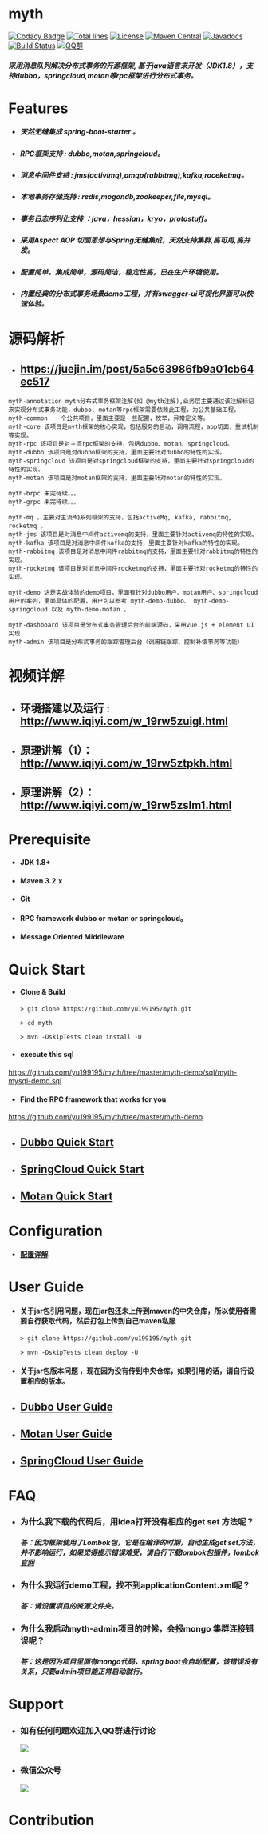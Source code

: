myth  
================
[![Codacy Badge](https://api.codacy.com/project/badge/Grade/d0dd634df7854d27add47fcfaea0e9d5)](https://www.codacy.com/app/yu199195/myth?utm_source=github.com&amp;utm_medium=referral&amp;utm_content=yu199195/myth&amp;utm_campaign=Badge_Grade)
[![Total lines](https://tokei.rs/b1/github/yu199195/myth?category=lines)](https://github.com/yu199195/myth)
[![License](https://img.shields.io/badge/License-Apache%202.0-blue.svg?label=license)](https://github.com/yu199195/myth/blob/master/LICENSE)
[![Maven Central](https://img.shields.io/maven-central/v/org.dromara/myth.svg?label=maven%20central)](http://search.maven.org/#search%7Cga%7C1%7Cg%3A%22org.dromara%22%20AND%20myth)
[![Javadocs](http://www.javadoc.io/badge/org.dromara/myth.svg)](http://www.javadoc.io/doc/org.dromara/myth)
[![Build Status](https://travis-ci.org/yu199195/myth.svg?branch=master)](https://travis-ci.org/yu199195/myth)
[![QQ群](https://img.shields.io/badge/chat-on%20QQ-ff69b4.svg?style=flat-square)](https://shang.qq.com/wpa/qunwpa?idkey=2e9e353fa10924812bc58c10ab46de0ca6bef80e34168bccde275f7ca0cafd85)
#####  采用消息队列解决分布式事务的开源框架, 基于java语言来开发（JDK1.8），支持dubbo，springcloud,motan等rpc框架进行分布式事务。

#  Features

  * ##### 天然无缝集成 spring-boot-starter 。
  
  * ##### RPC框架支持 : dubbo,motan,springcloud。

  * ##### 消息中间件支持 : jms(activimq),amqp(rabbitmq),kafka,roceketmq。

  * ##### 本地事务存储支持 : redis,mogondb,zookeeper,file,mysql。

  * ##### 事务日志序列化支持 ：java，hessian，kryo，protostuff。

  * ##### 采用Aspect AOP 切面思想与Spring无缝集成，天然支持集群,高可用,高并发。

  * #####  配置简单，集成简单，源码简洁，稳定性高，已在生产环境使用。

  * ##### 内置经典的分布式事务场景demo工程，并有swagger-ui可视化界面可以快速体验。


#  源码解析

  * ## https://juejin.im/post/5a5c63986fb9a01cb64ec517 
  
 ```
myth-annotation myth分布式事务框架注解(如 @myth注解),业务层主要通过该注解标记来实现分布式事务功能，dubbo, motan等rpc框架需要依赖此工程，为公共基础工程。
myth-common  一个公共项目，里面主要是一些配置，枚举，异常定义等。
myth-core 该项目是myth框架的核心实现，包括服务的启动，调用流程，aop切面，重试机制等实现。
myth-rpc 该项目是对主流rpc框架的支持，包括dubbo、motan、springcloud。
myth-dubbo 该项目是对dubbo框架的支持，里面主要针对dubbo的特性的实现。
myth-springcloud 该项目是对springcloud框架的支持，里面主要针对springcloud的特性的实现。
myth-motan 该项目是对motan框架的支持，里面主要针对motan的特性的实现。

myth-brpc 未完待续。。。
myth-grpc 未完待续。。。

myth-mq ，主要对主流MQ系列框架的支持，包括activeMq, kafka, rabbitmq, rocketmq 。
myth-jms 该项目是对消息中间件activemq的支持，里面主要针对activemq的特性的实现。
myth-kafka 该项目是对消息中间件kafka的支持，里面主要针对kafka的特性的实现。
myth-rabbitmq 该项目是对消息中间件rabbitmq的支持，里面主要针对rabbitmq的特性的实现。
myth-rocketmq 该项目是对消息中间件rocketmq的支持，里面主要针对rocketmq的特性的实现。

myth-demo 这是实战体验的demo项目，里面有针对dubbo用户、motan用户、springcloud用户的案列，里面具体的配置，用户可以参考 myth-demo-dubbo、 myth-demo-springcloud 以及 myth-demo-motan 。

myth-dashboard 该项目是分布式事务管理后台的前端源码，采用vue.js + element UI 实现
myth-admin 该项目是分布式事务的跟踪管理后台（调用链跟踪，控制补偿事务等功能）
```

  
#  视频详解

  * ## 环境搭建以及运行 : http://www.iqiyi.com/w_19rw5zuigl.html
  * ## 原理讲解（1）：http://www.iqiyi.com/w_19rw5ztpkh.html
  * ## 原理讲解（2）：http://www.iqiyi.com/w_19rw5zslm1.html
  


# Prerequisite

  *   #### JDK 1.8+

  *   #### Maven 3.2.x

  *   #### Git

  *   ####  RPC framework dubbo or motan or springcloud。

  *   #### Message Oriented Middleware


# Quick Start

* #### Clone & Build
   ```
   > git clone https://github.com/yu199195/myth.git

   > cd myth

   > mvn -DskipTests clean install -U
   ```

* #### execute this sql       
 https://github.com/yu199195/myth/tree/master/myth-demo/sql/myth-mysql-demo.sql

* #### Find the RPC framework that works for you
 https://github.com/yu199195/myth/tree/master/myth-demo


* ## [Dubbo Quick Start](https://github.com/yu199195/myth/wiki/Dubbo-Quick-Start)

* ##  [SpringCloud Quick Start](https://github.com/yu199195/myth/wiki/SpringCloud--Quick-Start)

* ##  [Motan Quick Start](https://github.com/yu199195/myth/wiki/Motan-Quick-Start)

# Configuration

* ####  [配置详解](https://github.com/yu199195/myth/wiki/Configuration)

# User Guide

* #### 关于jar包引用问题，现在jar包还未上传到maven的中央仓库，所以使用者需要自行获取代码，然后打包上传到自己maven私服

   ```
   > git clone https://github.com/yu199195/myth.git

   > mvn -DskipTests clean deploy -U
   ```
* #### 关于jar包版本问题 ，现在因为没有传到中央仓库，如果引用的话，请自行设置相应的版本。


*  ## [Dubbo User Guide](https://github.com/yu199195/myth/wiki/Dubbo-User-Guide)

*  ## [Motan User Guide](https://github.com/yu199195/myth/wiki/Motan-User-Guide)

*  ## [SpringCloud User Guide](https://github.com/yu199195/myth/wiki/SpringCloud-User-Guide)

# FAQ

* ### 为什么我下载的代码后，用idea打开没有相应的get set 方法呢？
   ##### 答：因为框架使用了Lombok包，它是在编译的时期，自动生成get set方法，并不影响运行，如果觉得提示错误难受，请自行下载lombok包插件，[lombok官网](http://projectlombok.org/)

* ### 为什么我运行demo工程，找不到applicationContent.xml呢？
  ##### 答：请设置项目的资源文件夹。
  
* ### 为什么我启动myth-admin项目的时候，会报mongo 集群连接错误呢？
  ##### 答：这是因为项目里面有mongo代码，spring boot会自动配置，该错误没有关系，只要admin项目能正常启动就行。

# Support

 * ###  如有任何问题欢迎加入QQ群进行讨论
 
   ![](https://yu199195.github.io/images/qq.png)
   
   
 * ###  微信公众号
   ![](https://yu199195.github.io/images/public.jpg)

# Contribution

